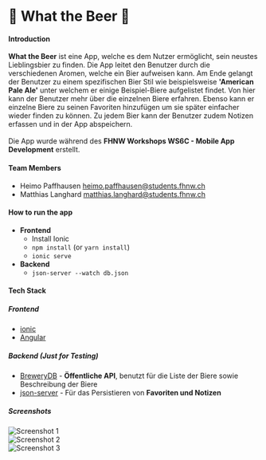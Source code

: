 # 🍺 What the Beer 🍺 
#### Introduction
**What the Beer** ist eine App, welche es dem Nutzer ermöglicht, sein neustes Lieblingsbier zu finden. Die App leitet den Benutzer durch die verschiedenen Aromen, welche ein Bier aufweisen kann. 
Am Ende gelangt der Benutzer zu einem spezifischen Bier Stil wie beispielsweise **'American Pale Ale'** unter welchem er einige Beispiel-Biere aufgelistet findet.
Von hier kann der Benutzer mehr über die einzelnen Biere erfahren. Ebenso kann er einzelne Biere zu seinen Favoriten hinzufügen um sie später einfacher wieder finden zu können. Zu jedem Bier kann der Benutzer zudem Notizen erfassen und in der App abspeichern.<br/><br/>
Die App wurde während des **FHNW Workshops WS6C - Mobile App Development** erstellt.
#### Team Members
* Heimo Paffhausen <heimo.paffhausen@students.fhnw.ch>
* Matthias Langhard <matthias.langhard@students.fhnw.ch>
#### How to run the app
* **Frontend**
  * Install Ionic
  * `npm install` (or `yarn install`)
  * `ionic serve`
* **Backend**
  * `json-server --watch db.json`
#### Tech Stack
##### Frontend
* [ionic](http://ionicframework.com)
* [Angular](http://angular.io)
##### Backend (Just for Testing)
* [BreweryDB](http://www.brewerydb.com/developers/docs) - **Öffentliche API**, benutzt für die Liste der Biere sowie Beschreibung der Biere
* [json-server](https://github.com/typicode/json-server) - Für das Persistieren von **Favoriten und Notizen**
##### Screenshots
![Screenshot 1](http://langhard.com/fhnw/what_the_beer/1.png "Finde Dein Bier anhand deiner Geschmacksrichtung")<br/>
![Screenshot 2](http://langhard.com/fhnw/what_the_beer/2.png "Finde Deinen Bier Stil")<br/>
![Screenshot 3](http://langhard.com/fhnw/what_the_beer/3.png "Dein Lieblingsbier")

